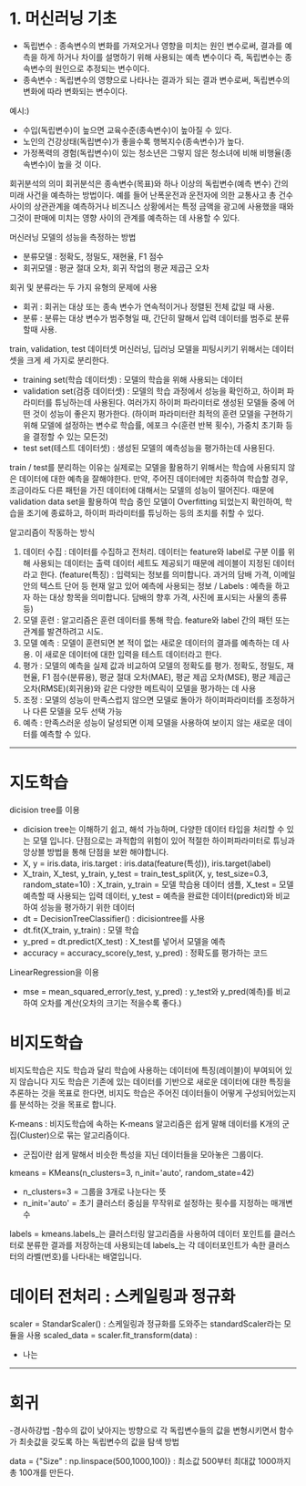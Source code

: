 # 1. 머신러닝 기초

- 독립변수 : 종속변수의 변화를 가져오거나 영향을 미치는 원인 변수로써, 결과를 예측을 하게 하거나 차이를 설명하기 위해 사용되는 예측 변수이다 즉, 독립변수는 종속변수의 원인으로 추정되는 변수이다.
- 종속변수 : 독립변수의 영향으로 나타나는 결과가 되는 결과 변수로써, 독립변수의 변화에 따라 변화되는 변수이다.

예시:)
- 수입(독립변수)이 높으면 교육수준(종속변수)이 높아질 수 있다.
- 노인의 건강상태(독립변수)가 좋을수록 행복지수(종속변수)가 높다.
- 가정폭력의 경험(독립변수)이 있는 청소년은 그렇지 않은 청소녀에 비해 비행율(종속변수)이 높을 것 이다.

회귀분석의 의미
회귀분석은 종속변수(목표)와 하나 이상의 독립변수(예측 변수) 간의 미래 사건을 예측하는 방법이다. 예를 들어 난폭운전과 운전자에 의한 교통사고 총 건수 사이의 상관관계을 예측하거나 비즈니스 상황에서는 특정 금액을 광고에 사용했을 때와 그것이 판매에 미치는 영향 사이의 관계를 예측하는 데 사용할 수 있다.

머신러닝 모델의 성능을 측정하는 방법
- 분류모델 : 정확도, 정밀도, 재현율, F1 점수
- 회귀모델 : 평균 절대 오차, 회귀 작업의 평균 제곱근 오차

회귀 및 분류라는 두 가지 유형의 문제에 사용
- 회귀 : 회귀는 대상 또는 종속 변수가 연속적이거나 정렬된 전체 값일 때 사용.
- 분류 : 분류는 대상 변수가 범주형일 때, 간단히 말해서 입력 데이터를 범주로 분류할때 사용.

train, validation, test 데이터셋
머신러닝, 딥러닝 모델을 피팅시키기 위해서는 데이터셋을 크게 세 가지로 분리한다.
- training set(학습 데이터셋) : 모델의 학습을 위해 사용되는 데이터
- validation set(검증 데이터셋) : 모델의 학습 과정에서 성능을 확인하고, 하이퍼 파라미터를 튜닝하는데 사용된다. 여러가지 하이퍼 파라미터로 생성된 모델들 중에 어떤 것이 성능이 좋은지 평가한다. (하이퍼 파라미터란 최적의 훈련 모델을 구현하기 위해 모델에 설정하는 변수로 학습률, 에포크 수(훈련 반복 횟수), 가중치 초기화 등을 결정할 수 있는 모든것)
- test set(테스트 데이터셋) : 생성된 모델의 예측성능을 평가하는데 사용된다.

train / test를 분리하는 이유는 실제로는 모델을 활용하기 위해서는 학습에 사용되지 않은 데이터에 대한 예측을 잘해야한다. 만약, 주어진 데이터에만 치중하여 학습할 경우, 조금이라도 다른 패턴을 가진 데이터에 대해서는 모델의 성능이 떨어진다. 때문에 validation data set을 활용하여 학습 중인 모델이 Overfitting 되었는지 확인하여, 학습을 조기에 종료하고, 하이퍼 파라미터를 튜닝하는 등의 조치를 취할 수 있다.

알고리즘이 작동하는 방식
1. 데이터 수집 : 데이터를 수집하고 전처리. 데이터는 feature와 label로 구분 이를 위해 사용되는 데이터는 출력 데이터 세트도 제공되기 때문에 레이블이 지정된 데이터라고 한다. (feature(특징) : 입력되는 정보를 의미합니다. 과거의 담배 가격, 이메일 안의 텍스트 단어 등 현재 알고 있어 예측에 사용되는 정보 / Labels : 예측을 하고자 하는 대상 항목을 의미합니다. 담배의 향후 가격, 사진에 표시되는 사물의 종류 등)
2. 모델 훈련 : 알고리즘은 훈련 데이터를 통해 학습. feature와 label 간의 패턴 또는 관계를 발견하려고 시도.
3. 모델 예측 : 모델이 훈련되면 본 적이 없는 새로운 데이터의 결과를 예측하는 데 사용. 이 새로운 데이터에 대한 입력을 테스트 데이터라고 한다.
4. 평가 : 모델의 예측을 실제 값과 비교하여 모델의 정확도를 평가. 정확도, 정밀도, 재현율, F1 점수(분류용), 평균 절대 오차(MAE), 평균 제곱 오차(MSE), 평균 제곱근 오차(RMSE)(회귀용)와 같은 다양한 메트릭이 모델을 평가하는 데 사용
5. 조정 : 모델의 성능이 만족스럽지 않으면 모델로 돌아가 하이퍼파라미터를 조정하거나 다른 모델을 모두 선택 가능
6. 예측 : 만족스러운 성능이 달성되면 이제 모델을 사용하여 보이지 않는 새로운 데이터를 예측할 수 있다.

------------------------------------------------------------------------------------------------------------------------------------------------------------
# 지도학습
dicision tree를 이용
- dicision tree는 이해하기 쉽고, 해석 가능하며, 다양한 데이터 타입을 처리할 수 있는 모델 입니다. 단점으로는 과적합의 위험이 있어 적절한 하이퍼파라미터로 튜닝과 앙상블 방법을 통해 단점을 보완 해야합니다.
- X, y = iris.data, iris.target : iris.data(feature(특성)), iris.target(label)
- X_train, X_test, y_train, y_test = train_test_split(X, y, test_size=0.3, random_state=10) : X_train, y_train = 모델 학습용 데이터 샘플, X_test = 모델 예측할 때 사용되는 입력 데이터, y_test = 예측을 완료한 데이터(predict)와 비교하여 성능을 평가하기 위한 데이터
- dt = DecisionTreeClassifier() : dicisiontree를 사용
- dt.fit(X_train, y_train) : 모델 학습
- y_pred = dt.predict(X_test) : X_test를 넣어서 모델을 예측
- accuracy = accuracy_score(y_test, y_pred) : 정확도를 평가하는 코드

LinearRegression을 이용
- mse = mean_squared_error(y_test, y_pred) : y_test와 y_pred(예측)를 비교하여 오차를 계산(오차의 크기는 적을수록 좋다.)

# 비지도학습
비지도학습은 지도 학습과 달리 학습에 사용하는 데이터에 특징(레이블)이 부여되어 있지 않습니다
지도 학습은 기존에 있는 데이터를 기반으로 새로운 데이터에 대한 특징을 추론하는 것을 목표로 한다면, 비지도 학습은 주어진 데이터들이 어떻게 구성되어있는지를 분석하는 것을 목표로 합니다.

K-means : 비지도학습에 속하는 K-means 알고리즘은 쉽게 말해 데이터를 K개의 군집(Cluster)으로 묶는 알고리즘이다.

* 군집이란 쉽게 말해서 비슷한 특성을 지닌 데이터들을 모아놓은 그룹이다.

kmeans = KMeans(n_clusters=3, n_init='auto', random_state=42)
- n_clusters=3 = 그룹을 3개로 나눈다는 뜻
- n_init='auto' = 초기 클러스터 중심을 무작위로 설정하는 횟수를 지정하는 매개변수

labels = kmeans.labels_는 클러스터링 알고리즘을 사용하여 데이터 포인트를 클러스터로 분류한 결과를 저장하는데 사용되는데 labels_는 각 데이터포인트가 속한 클러스터의 라벨(번호)를 나타내는 배열입니다.

# 데이터 전처리 : 스케일링과 정규화
scaler = StandarScaler() : 스케일링과 정규화를 도와주는 standardScaler라는 모듈을 사용
scaled_data = scaler.fit_transform(data) :
- 나는
------------------------------------------------------------------------------------------------------------------------------------------------------------
# 회귀
-경사하강법
  -함수의 값이 낮아지는 방향으로 각 독립변수들의 값을 변형시키면서 함수가 최솟값을 갖도록 하는 독립변수의 값을 탐색 방법

data = {"Size" : np.linspace(500,1000,100)} : 최소값 500부터 최대값 1000까지 총 100개를 만든다.





